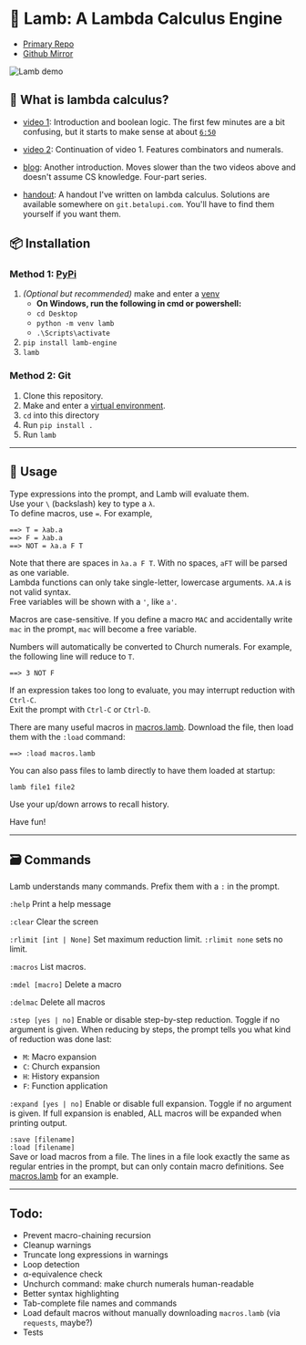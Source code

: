 # 🐑 Lamb: A Lambda Calculus Engine

 - [Primary Repo](https://git.betalupi.com/Mark/lamb)
 - [Github Mirror](https://github.com/rm-dr/lamb)


![Lamb demo](https://betalupi.com/static/git/lambdemo.gif)


## :brain: What is lambda calculus?

 - [video 1](https://www.youtube.com/watch?v=3VQ382QG-y4): Introduction and boolean logic. The first few minutes are a bit confusing, but it starts to make sense at about [`6:50`](https://youtu.be/3VQ382QG-y4?t=400)

 - [video 2](https://www.youtube.com/watch?v=pAnLQ9jwN-E): Continuation of video 1. Features combinators and numerals.

 - [blog](https://www.driverlesscrocodile.com/technology/lambda-calculus-for-people-a-step-behind-me-1): Another introduction. Moves slower than the two videos above and doesn't assume CS knowledge. Four-part series.

 - [handout](https://nc.betalupi.com/s/ormc-handouts/download?path=%2FAdvanced&files=Lambda%20Calculus.pdf): A handout I've written on lambda calculus. Solutions are available somewhere on `git.betalupi.com`. You'll have to find them yourself if you want them.

## :package: Installation

### Method 1: [PyPi](https://pypi.org/project/lamb-engine)
1. *(Optional but recommended)* make and enter a [venv](https://docs.python.org/3/library/venv.html)
	- **On Windows, run the following in cmd or powershell:**
	- `cd Desktop`
	- `python -m venv lamb`
	- `.\Scripts\activate`
2. `pip install lamb-engine`
3. `lamb`

### Method 2: Git
1. Clone this repository.
2. Make and enter a [virtual environment](https://docs.python.org/3/library/venv.html).
3. ``cd`` into this directory
4. Run ``pip install .``
5. Run ``lamb``

-------------------------------------------------

## 📖 Usage


Type expressions into the prompt, and Lamb will evaluate them. \
Use your `\` (backslash) key to type a `λ`. \
To define macros, use `=`. For example,
```
==> T = λab.a
==> F = λab.a
==> NOT = λa.a F T
```

Note that there are spaces in `λa.a F T`. With no spaces, `aFT` will be parsed as one variable. \
Lambda functions can only take single-letter, lowercase arguments. `λA.A` is not valid syntax. \
Free variables will be shown with a `'`, like `a'`.

Macros are case-sensitive. If you define a macro `MAC` and accidentally write `mac` in the prompt, `mac` will become a free variable.

Numbers will automatically be converted to Church numerals. For example, the following line will reduce to `T`.
```
==> 3 NOT F
```

If an expression takes too long to evaluate, you may interrupt reduction with `Ctrl-C`. \
Exit the prompt with `Ctrl-C` or `Ctrl-D`.

There are many useful macros in [macros.lamb](./macros.lamb). Download the file, then load them with the `:load` command:
```
==> :load macros.lamb
```

You can also pass files to lamb directly to have them loaded at startup:
```
lamb file1 file2
```

Use your up/down arrows to recall history.

Have fun!

-------------------------------------------------

## :card_file_box: Commands

Lamb understands many commands. Prefix them with a `:` in the prompt.

`:help` Print a help message

`:clear` Clear the screen

`:rlimit [int | None]` Set maximum reduction limit. `:rlimit none` sets no limit.

`:macros` List macros.

`:mdel [macro]` Delete a macro

`:delmac` Delete all macros

`:step [yes | no]` Enable or disable step-by-step reduction. Toggle if no argument is given. When reducing by steps, the prompt tells you what kind of reduction was done last:

 - `M`: Macro expansion
 - `C`: Church expansion
 - `H`: History expansion
 - `F`: Function application

`:expand [yes | no]` Enable or disable full expansion. Toggle if no argument is given. If full expansion is enabled, ALL macros will be expanded when printing output.

`:save [filename]` \
`:load [filename]` \
Save or load macros from a file.
The lines in a file look exactly the same as regular entries in the prompt, but can only contain macro definitions. See [macros.lamb](./macros.lamb) for an example.

-------------------------------------------------

## Todo:
 - Prevent macro-chaining recursion
 - Cleanup warnings
 - Truncate long expressions in warnings
 - Loop detection
 - α-equivalence check
 - Unchurch command: make church numerals human-readable
 - Better syntax highlighting
 - Tab-complete file names and commands
 - Load default macros without manually downloading `macros.lamb` (via `requests`, maybe?)
 - Tests